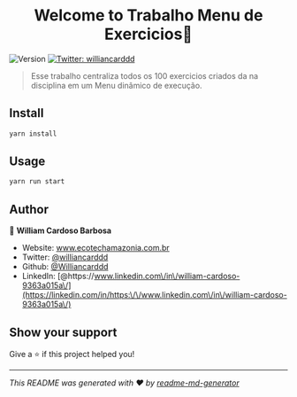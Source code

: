 <h1 align="center">Welcome to Trabalho Menu de Exercicios👋</h1>
<p>
  <img alt="Version" src="https://img.shields.io/badge/version-1.0.0-blue.svg?cacheSeconds=2592000" />
 
  <a href="https://twitter.com/williancarddd" target="_blank">
    <img alt="Twitter: williancarddd" src="https://img.shields.io/twitter/follow/williancarddd.svg?style=social" />
  </a>
</p>



> Esse trabalho centraliza todos os 100 exercicios criados da na disciplina em um Menu dinâmico de execução.

## Install

```sh
yarn install
```

## Usage

```sh
yarn run start
```

## Author

👤 **William Cardoso Barbosa**

* Website: www.ecotechamazonia.com.br
* Twitter: [@williancarddd](https://twitter.com/williancarddd)
* Github: [@Williancarddd](https://github.com/Williancarddd)
* LinkedIn: [@https:\/\/www.linkedin.com\/in\/william-cardoso-9363a015a\/](https://linkedin.com/in/https:\/\/www.linkedin.com\/in\/william-cardoso-9363a015a\/)

## Show your support

Give a ⭐️ if this project helped you!

***
_This README was generated with ❤️ by [readme-md-generator](https://github.com/kefranabg/readme-md-generator)_
